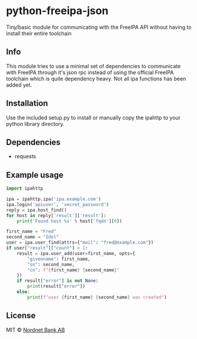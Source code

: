 # python-freeipa-json
Tiny/basic module for communicating with the FreeIPA API without having to install their entire toolchain
## Info
This module tries to use a minimal set of dependencies to communicate with FreeIPA through it's json rpc instead of using the official FreeIPA toolchain which is quite dependency heavy. Not all ipa functions has been added yet.
## Installation
Use the included setup.py to install or manually copy the ipahttp to your python library directory.
## Dependencies
- requests

## Example usage
```python
import ipahttp

ipa = ipahttp.ipa('ipa.example.com')
ipa.login('apiuser', 'secret_password')
reply = ipa.host_find()
for host in reply['result']['result']:
    print('Found host %s' % host['fqdn'][0])

first_name = "Fred"
second_name = "Idol"
user = ipa.user_find(attrs={"mail": "fred@example.com"})
if user["result"]["count"] < 1:
    result = ipa.user_add(user=first_name, opts={
        "givenname": first_name,
        "sn": second_name,
        "cn": f"{first_name} {second_name}"
    })
    if result["error"] is not None:
        print(result["error"])
    else:
        print(f"user {first_name} {second_name} was created")
```

## License

MIT © [Nordnet Bank AB](https://www.nordnet.se/)
